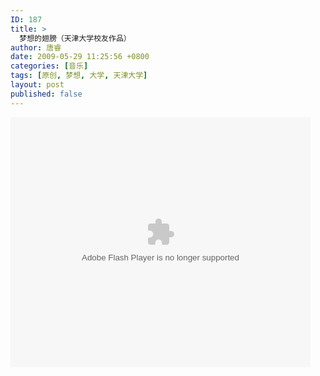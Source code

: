 ```yaml
---
ID: 187
title: >
  梦想的翅膀（天津大学校友作品）
author: 唐睿
date: 2009-05-29 11:25:56 +0800
categories: [音乐]
tags: [原创, 梦想, 大学, 天津大学]
layout: post
published: false
---
```


<embed src="http://player.youku.com/player.php/sid/23598563/v.swf" quality="high" width="480" height="400" align="middle" allowScriptAccess="sameDomain" type="application/x-shockwave-flash"/>
